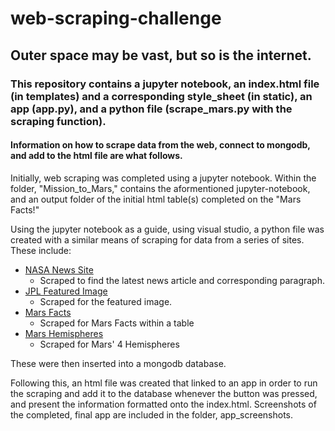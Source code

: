 # web-scraping-challenge

## Outer space may be vast, but so is the internet.

### This repository contains a jupyter notebook, an index.html file (in templates) and a corresponding style_sheet (in static), an app (app.py), and a python file (scrape_mars.py with the scraping function). 

#### Information on how to scrape data from the web, connect to mongodb, and add to the html file are what follows. 

Initially, web scraping was completed using a jupyter notebook. Within the folder, "Mission_to_Mars," contains the aformentioned jupyter-notebook, and an output folder of the initial html table(s) completed on the "Mars Facts!"

Using the jupyter notebook as a guide, using visual studio, a python file was created with a similar means of scraping for data from a series of sites. These include: 
* [NASA News Site](https://mars.nasa.gov/news/?page=0&per_page=40&order=publish_date+desc%2Ccreated_at+desc&search=&category=19%2C165%2C184%2C204&blank_scope=Latest)
  * Scraped to find the latest news article and corresponding paragraph.
* [JPL Featured Image](https://data-class-jpl-space.s3.amazonaws.com/JPL_Space/index.html)
  * Scraped for the featured image.
* [Mars Facts](https://space-facts.com/mars/)
  * Scraped for Mars Facts within a table
* [Mars Hemispheres](https://astrogeology.usgs.gov/search/results?q=hemisphere+enhanced&k1=target&v1=Mars)
  * Scraped for Mars' 4 Hemispheres
 
These were then inserted into a mongodb database. 

Following this, an html file was created that linked to an app in order to run the scraping and add it to the database whenever the button was pressed, and present the information formatted onto the index.html. Screenshots of the completed, final app are included in the folder, app_screenshots. 
